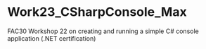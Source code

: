 # Work23_CSharpConsole_Max
FAC30 Workshop 22 on creating and running a simple C# console application (.NET certification)
